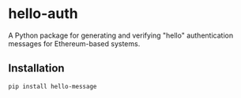 # hello-auth

A Python package for generating and verifying "hello" authentication messages for Ethereum-based systems.

## Installation

```bash
pip install hello-message
```
